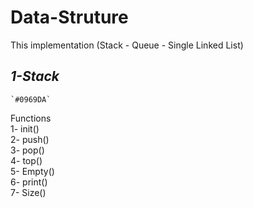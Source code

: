 # Data-Struture
This implementation (Stack - Queue - Single Linked List)

## ***1-Stack***
	`#0969DA`
Functions   <br>
1- init()  <br>
2- push()  <br>
3- pop()   <br>
4- top()   <br>
5- Empty() <br>
6- print() <br>
7- Size()  <br>
